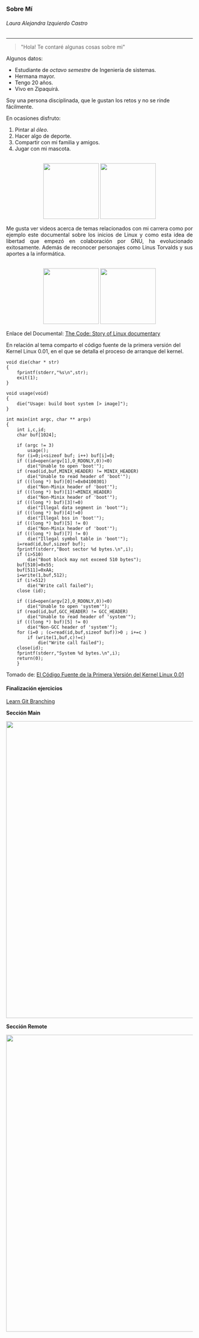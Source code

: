 ### Sobre Mí
###### Laura Alejandra Izquierdo Castro
-----------------
> "Hola! Te contaré algunas cosas sobre mi"

Algunos datos:
- Estudiante de *octavo semestre* de Ingeniería de sistemas.
- Hermana mayor.
- Tengo 20 años.
- Vivo en Zipaquirá.

Soy una persona disciplinada, que le gustan los retos y no se rinde fácilmente.

En ocasiones disfruto:
1. Pintar al *óleo*.
2. Hacer algo de deporte.
3. Compartir con mi familia y amigos.
4. Jugar con mi mascota.

<p align="center">
<br>
<img height="150" src="https://mejorconsalud.com/wp-content/uploads/2013/02/persona-pintnado-oleo-colores-500x334.jpg" />
<img height="150" src="https://static3.abc.es/media/bienestar/2019/08/02/tenis-abecedario-kgNF--1200x630@abc.jpg">
<br>
</p>

<div style="text-align: justify"> Me gusta ver videos acerca de temas relacionados con mi carrera como por ejemplo este documental sobre los inicios de Linux y como esta idea de libertad que empezó en colaboración por GNU, ha evolucionado exitosamente. Además de reconocer personajes como Linus Torvalds y sus aportes a la informática. </div>

<p align="center">
<br>
<img height="150" src="https://1.bp.blogspot.com/_UqUwVPikChs/SsIRQmiu8DI/AAAAAAAAKsk/VKdwz7ocn_Y/s320/Linux_tux.jpg" />
<img height="150" src="https://upload.wikimedia.org/wikipedia/commons/thumb/2/22/Heckert_GNU_white.svg/1200px-Heckert_GNU_white.svg.png">
<br>
</p>

Enlace del Documental: [The Code: Story of Linux documentary](https://www.youtube.com/watch?v=XMm0HsmOTFI&t=2183s)

En relación al tema comparto el código fuente de la primera versión del Kernel Linux 0.01, en el que se detalla el proceso de arranque del kernel.

```
void die(char * str)
{
	fprintf(stderr,"%s\n",str);
	exit(1);
}

void usage(void)
{
	die("Usage: build boot system [> image]");
}

int main(int argc, char ** argv)
{
	int i,c,id;
	char buf[1024];

	if (argc != 3)
		usage();
	for (i=0;i<sizeof buf; i++) buf[i]=0;
	if ((id=open(argv[1],O_RDONLY,0))<0)
		die("Unable to open 'boot'");
	if (read(id,buf,MINIX_HEADER) != MINIX_HEADER)
		die("Unable to read header of 'boot'");
	if (((long *) buf)[0]!=0x04100301)
		die("Non-Minix header of 'boot'");
	if (((long *) buf)[1]!=MINIX_HEADER)
		die("Non-Minix header of 'boot'");
	if (((long *) buf)[3]!=0)
		die("Illegal data segment in 'boot'");
	if (((long *) buf)[4]!=0)
		die("Illegal bss in 'boot'");
	if (((long *) buf)[5] != 0)
		die("Non-Minix header of 'boot'");
	if (((long *) buf)[7] != 0)
		die("Illegal symbol table in 'boot'");
	i=read(id,buf,sizeof buf);
	fprintf(stderr,"Boot sector %d bytes.\n",i);
	if (i>510)
		die("Boot block may not exceed 510 bytes");
	buf[510]=0x55;
	buf[511]=0xAA;
	i=write(1,buf,512);
	if (i!=512)
		die("Write call failed");
	close (id);
	
	if ((id=open(argv[2],O_RDONLY,0))<0)
		die("Unable to open 'system'");
	if (read(id,buf,GCC_HEADER) != GCC_HEADER)
		die("Unable to read header of 'system'");
	if (((long *) buf)[5] != 0)
		die("Non-GCC header of 'system'");
	for (i=0 ; (c=read(id,buf,sizeof buf))>0 ; i+=c )
		if (write(1,buf,c)!=c)
			die("Write call failed");
	close(id);
	fprintf(stderr,"System %d bytes.\n",i);
	return(0);
	}
```
Tomado de: [El Código Fuente de la Primera Versión del Kernel Linux 0.01](https://aprendiendoausarlinux.wordpress.com/2012/06/14/el-codigo-fuente-de-la-primera-version-del-kernel-linux-0-01/ "El Código Fuente de la Primera Versión del Kernel Linux 0.01")


#### Finalización ejercicios 

[Learn Git Branching](https://learngitbranching.js.org/ "Learn Git Branching")

**Sección Main**

<p align="center">
  <img src="https://github.com/Alizeci/Git/blob/master/laura/mainEvidence.png" width="800">
</p>

**Sección Remote**

<p align="center">
  <img src="https://github.com/Alizeci/Git/blob/master/laura/remoteEvidence.png" width="800">
</p>